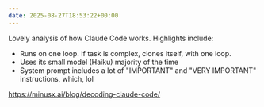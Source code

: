 ```yaml
---
date: 2025-08-27T18:53:22+00:00
---
```


Lovely analysis of how Claude Code works. Highlights include:

- Runs on one loop. If task is complex, clones itself, with one loop.
- Uses its small model (Haiku) majority of the time
- System prompt includes a lot of "IMPORTANT" and "VERY IMPORTANT" instructions, which, lol

https://minusx.ai/blog/decoding-claude-code/